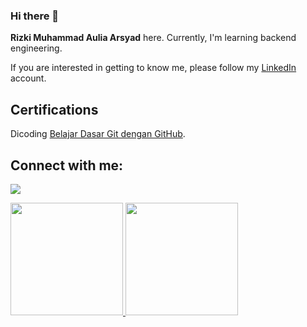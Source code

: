 ### Hi there 👋

**Rizki Muhammad Aulia Arsyad** here. Currently, I'm learning backend engineering.

If you are interested in getting to know me, please follow my [LinkedIn](https://www.linkedin.com/in/rzkarsyad/) account.

## Certifications
Dicoding [Belajar Dasar Git dengan GitHub](https://www.dicoding.com/certificates/EYX476G8RXDL).

## Connect with me:
<p align="left">

<a href = "https://www.linkedin.com/in/haloarsyad/"><img src="https://img.icons8.com/fluent/48/000000/linkedin.png"/></a>

<p align="left">
<a href="https://github.com/rzkarsyad">
  <img height="180em" src="https://github-readme-stats-eight-theta.vercel.app/api?username=gilangadhan&show_icons=true&theme=algolia&include_all_commits=true&count_private=true"/>
  <img height="180em" src="https://github-readme-stats-eight-theta.vercel.app/api/top-langs/?username=gilangadhan&layout=compact&langs_count=8&theme=algolia"/>
</a>
</p>



<!--
**rzkarsyad/rzkarsyad** is a ✨ _special_ ✨ repository because its `README.md` (this file) appears on your GitHub profile.

Here are some ideas to get you started:

- 🔭 I’m currently working on ...
- 🌱 I’m currently learning ...
- 👯 I’m looking to collaborate on ...
- 🤔 I’m looking for help with ...
- 💬 Ask me about ...
- 📫 How to reach me: ...
- 😄 Pronouns: ...
- ⚡ Fun fact: ...
-->
